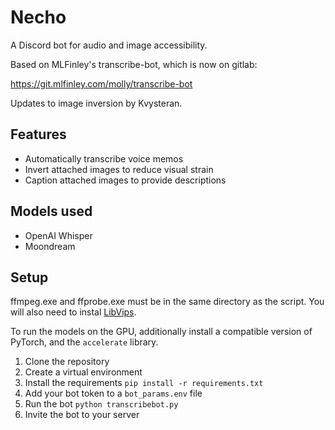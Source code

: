 # Necho

A Discord bot for audio and image accessibility.

Based on MLFinley's transcribe-bot, which is now on gitlab:

https://git.mlfinley.com/molly/transcribe-bot

Updates to image inversion by Kvysteran.

## Features
- Automatically transcribe voice memos
- Invert attached images to reduce visual strain
- Caption attached images to provide descriptions

## Models used
- OpenAI Whisper
- Moondream

## Setup
ffmpeg.exe and ffprobe.exe must be in the same directory as the script. You will also need to instal [LibVips](https://www.libvips.org/).

To run the models on the GPU, additionally install a compatible version of PyTorch, and the `accelerate` library.

1. Clone the repository
2. Create a virtual environment
3. Install the requirements `pip install -r requirements.txt`
4. Add your bot token to a `bot_params.env` file
5. Run the bot `python transcribebot.py`
6. Invite the bot to your server
